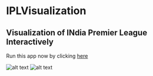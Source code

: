 # IPLVisualization
## Visualization of INdia Premier League Interactively

Run this app now by clicking [here](https://share.streamlit.io/sanketnagrale/iplvisualization/main.py)

![alt text](https://i.imgur.com/B7NuS63.png)
![alt text](https://i.imgur.com/lUJFSuW.png)
